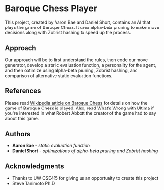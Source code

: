 # Baroque Chess Player

This project, created by Aaron Bae and Daniel Short, contains an AI that plays
the game of Baroque Chess. It uses alpha-beta pruning to make move decisions
along with Zobrist hashing to speed up the process.  

## Approach

Our approach will be to first understand the rules,
then code our move generator, develop a static evaluation function,
a personality for the agent, and then optimize using alpha-beta
pruning, Zobrist hashing, and comparison of alternative static
evaluation functions.

## References

Please read [Wikipedia article on Baroque Chess](https://en.wikipedia.org/wiki/Baroque_chess) for details on how the game of Baroque Chess is played. Also, read [What's Wrong with Ultima](http://www.logicmazes.com/games/wgr.html) if you're interested in what
Robert Abbott the creator of the game had to say about this game.

## Authors

* **Aaron Bae** - *static evaluation function*
* **Daniel Short** - *optimizations of alpha-beta pruning and Zobrist hashing*


## Acknowledgments

* Thanks to UW CSE415 for giving us an opportunity to create this project
* Steve Tanimoto Ph.D
